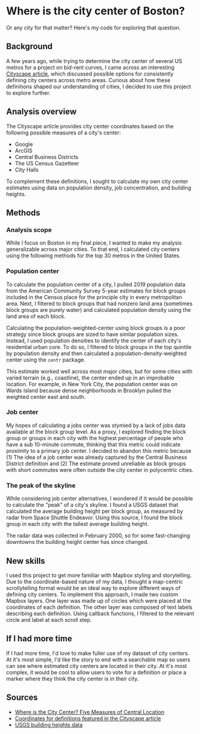 # Where is the city center of Boston?

Or any city for that matter? Here's my code for exploring that question.

## Background

A few years ago, while trying to determine the city center of several US metros 
for a project on bid-rent curves, I came across an interesting 
[Cityscape article](https://www.huduser.gov/portal/periodicals/cityscpe/vol21num2/ch12.pdf), 
which discussed possible options for consistently defining city centers across metro areas. 
Curious about how these definitions shaped our understanding of cities, 
I decided to use this project to explore further.

## Analysis overview

The Cityscape article provides city center coordinates 
based on the following possible measures of a city's center:

- Google
- ArcGIS
- Central Business Districts
- The US Census Gazetteer
- City Halls

To complement these definitions, I sought to calculate my own city center 
estimates using data on population density, job concentration, and building heights.

## Methods

### Analysis scope

While I focus on Boston in my final piece, I wanted to make my analysis 
generalizable across major cities. To that end, I calculated city centers 
using the following methods for the top 30 metros in the 
United States.

### Population center

To calculate the population center of a city, I pulled 2019 population data from 
the American Community Survey 5-year estimates for block groups included 
in the Census place for the principle city in every metropolitan area. Next, I 
filtered to block groups that had nonzero land area (sometimes block groups are 
purely water) and calculated population density using the land area 
of each block.

Calculating the population-weighted-center using block groups is a poor 
strategy since block groups are sized to have similar population sizes. Instead, I 
used population densities to identify the center of each city's residential urban core. 
To do so, I filtered to block groups in the top quintile by population 
density and then calculated a population-density-weighted center 
using the `centr` package.

This estimate worked well across most major cities, but for some cities with varied 
terrain (e.g., coastline), the center ended up in an improbable location. 
For example, in New York City, the population center was on Wards Island because dense 
neighborhoods in Brooklyn pulled the weighted center east and south.

### Job center

My hopes of calculating a jobs center was stymied by a lack of jobs data 
available at the block group level. As a proxy, I explored finding the 
block group or groups in each city with the highest percentage of people 
who have a sub 10-minute commute, thinking that this metric could indicate 
proximity to a primary job center. I decided to abandon this metric because 
(1) The idea of a job center was already captured by the Central Business 
District definition and (2) The estimate proved unreliable as block groups 
with short commutes were often outside the city center in polycentric cities.

### The peak of the skyline

While considering job center alternatives, I wondered if it would be 
possible to calculate the "peak" of a city's skyline. I found a USGS dataset 
that calculated the average building height per block group, as measured by 
radar from Space Shuttle Endeavor. Using this source, I found the block group 
in each city with the tallest average building height.

The radar data was collected in February 2000, so for some fast-changing downtowns 
the building height center has since changed.

## New skills

I used this project to get more familiar with Mapbox styling and storytelling. 
Due to the coordinate-based nature of my data, I thought a map-centric scrollytelling format 
would be an ideal way to explore different ways of defining city centers. To implement 
this approach, I made two custom Mapbox layers. One layer was made up of 
circles which were placed at the coordinates of each definition. The other layer 
was composed of text labels describing each definition. Using callback functions, I 
filtered to the relevant circle and label at each scroll step.

## If I had more time

If I had more time, I'd love to make fuller use of my dataset of city centers. 
At it's most simple, I'd like the story to end with a searchable map so 
users can see where estimated city centers are located 
in their city. At it's most complex, it would be cool to allow users to vote 
for a definition or place a marker where they think the city center is in 
their city.

## Sources

- [Where is the City Center? Five Measures of Central Location](https://www.huduser.gov/portal/periodicals/cityscpe/vol21num2/ch12.pdf)
- [Coordinates for definitions featured in the Cityscape article](https://mattholian.blogspot.com/2019/02/where-is-citys-center-on-recent-use-of.html)
- [USGS building heights data](https://www.usgs.gov/data/us-national-categorical-mapping-building-heights-block-group-shuttle-radar-topography-mission)





